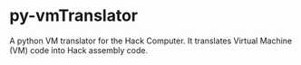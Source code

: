 # py-vmTranslator
A python VM translator for the Hack Computer. It translates Virtual Machine (VM) code into Hack assembly code.
